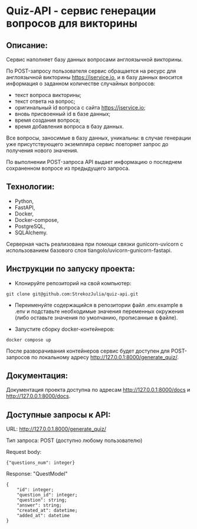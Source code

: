 # Quiz-API - сервис генерации вопросов для викторины

## Описание:
Сервис наполняет базу данных вопросами англоязычной викторины.

По POST-запросу пользователя сервис обращается на ресурс для англоязычной викторины https://jservice.io, и в базу данных вносится информация о заданном количестве случайных вопросов: 
- текст вопроса викторины;
- текст ответа на вопрос;
- оригинальный id вопроса с сайта https://jservice.io;
- вновь присвоенный id в базе данных;
- время создания вопроса;
- время добавления вопроса в базу данных.

Все вопросы, заносимые в базу данных, уникальны: в случае генерации уже присутствующего экземпляра сервис повторяет запрос до получения нового значения.

По выполнении POST-запроса API выдает информацию о последнем сохраненном вопросе из предыдущего запроса.

## Технологии:
- Python, 
- FastAPI, 
- Docker, 
- Docker-compose, 
- PostgreSQL, 
- SQLAlchemy.

Серверная часть реализована при помощи связки gunicorn-uvicorn с использованием базового слоя tiangolo/uvicorn-gunicorn-fastapi.

## Инструкции по запуску проекта:
- Клонируйте репозиторий на свой компьютер:
```
git clone git@github.com:StrekozJulia/quiz-api.git
```

- Переименуйте содержащийся в репозитории файл .env.example в .env и подставьте необходимые значения переменных окружения (либо оставьте значения по умолчанию, прописанные в файле).

- Запустите сборку docker-контейнеров:
```
docker compose up
```

После разворачивания контейнеров сервис будет доступен для POST-запросов по локальному адресу http://127.0.0.1:8000/generate_quiz/.

## Документация:
Документация проекта доступна по адресам http://127.0.0.1:8000/docs и http://127.0.0.1:8000/docs.

## Доступные запросы к API:

URL: http://127.0.0.1.8000/generate_quiz/

Тип запроса: POST (доступно любому пользователю)

Request body: 
```
{"questions_num": integer}
```

Response: "QuestModel"
```
{
    "id": integer;
    "question_id": integer;
    "question": string;
    "answer": string;
    "created_at": datetime;
    "added_at": datetime
}
```

